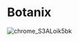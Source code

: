 # Botanix

![chrome_S3ALoik5bk](https://github.com/Ishannaik/Botanix/assets/11766476/f26295c7-6252-4d19-82f4-282263f90c9d)
